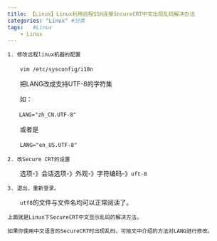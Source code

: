 ```yaml
---
title: 【Linux】Linux利用远程SSH连接SecureCRT中文出现乱码解决办法
categories: "Linux" #分类
tags:   #Linux
	- Linux
---
```


    1. 修改远程linux机器的配置

　　`vim /etc/sysconfig/i18n`

　　把LANG改成支持UTF-8的字符集

　　如：

　`　LANG="zh_CN.UTF-8"`

　　或者是

　　`LANG="en_US.UTF-8"`

    2. 改Secure CRT的设置

　　选项-》会话选项-》外观-》字符编码-》`uft-8`

    3. 退出，重新登录。

　　`utf8`的文件与文件名均可以正常阅读了。

    上面就是Linux下SecureCRT中文显示乱码的解决方法，

    如果你使用中文语言的SecureCRT时出现乱码，可按文中介绍的方法对LANG进行修改。